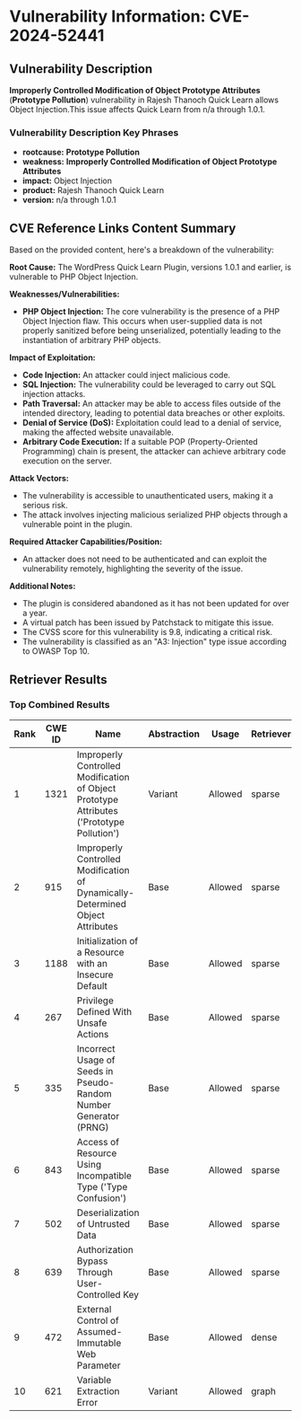 # Vulnerability Information: CVE-2024-52441

## Vulnerability Description
**Improperly Controlled Modification of Object Prototype Attributes** (**Prototype Pollution**) vulnerability in Rajesh Thanoch Quick Learn allows Object Injection.This issue affects Quick Learn from n/a through 1.0.1.

### Vulnerability Description Key Phrases
- **rootcause:** **Prototype Pollution**
- **weakness:** **Improperly Controlled Modification of Object Prototype Attributes**
- **impact:** Object Injection
- **product:** Rajesh Thanoch Quick Learn
- **version:** n/a through 1.0.1

## CVE Reference Links Content Summary
Based on the provided content, here's a breakdown of the vulnerability:

**Root Cause:** The WordPress Quick Learn Plugin, versions 1.0.1 and earlier, is vulnerable to PHP Object Injection.

**Weaknesses/Vulnerabilities:**
*   **PHP Object Injection:**  The core vulnerability is the presence of a PHP Object Injection flaw. This occurs when user-supplied data is not properly sanitized before being unserialized, potentially leading to the instantiation of arbitrary PHP objects.

**Impact of Exploitation:**
*   **Code Injection:** An attacker could inject malicious code.
*   **SQL Injection:**  The vulnerability could be leveraged to carry out SQL injection attacks.
*  **Path Traversal:** An attacker may be able to access files outside of the intended directory, leading to potential data breaches or other exploits.
*   **Denial of Service (DoS):**  Exploitation could lead to a denial of service, making the affected website unavailable.
*   **Arbitrary Code Execution:** If a suitable POP (Property-Oriented Programming) chain is present, the attacker can achieve arbitrary code execution on the server.

**Attack Vectors:**
*   The vulnerability is accessible to unauthenticated users, making it a serious risk.
*   The attack involves injecting malicious serialized PHP objects through a vulnerable point in the plugin.

**Required Attacker Capabilities/Position:**
*   An attacker does not need to be authenticated and can exploit the vulnerability remotely, highlighting the severity of the issue.

**Additional Notes:**

*   The plugin is considered abandoned as it has not been updated for over a year.
*   A virtual patch has been issued by Patchstack to mitigate this issue.
*   The CVSS score for this vulnerability is 9.8, indicating a critical risk.
*   The vulnerability is classified as an "A3: Injection" type issue according to OWASP Top 10.

## Retriever Results

### Top Combined Results

| Rank | CWE ID | Name | Abstraction | Usage  | Retrievers | Individual Scores |
|------|--------|------|-------------|-------|------------|-------------------|
| 1 | 1321 | Improperly Controlled Modification of Object Prototype Attributes ('Prototype Pollution') | Variant | Allowed | sparse | 0.374 |
| 2 | 915 | Improperly Controlled Modification of Dynamically-Determined Object Attributes | Base | Allowed | sparse | 0.212 |
| 3 | 1188 | Initialization of a Resource with an Insecure Default | Base | Allowed | sparse | 0.149 |
| 4 | 267 | Privilege Defined With Unsafe Actions | Base | Allowed | sparse | 0.144 |
| 5 | 335 | Incorrect Usage of Seeds in Pseudo-Random Number Generator (PRNG) | Base | Allowed | sparse | 0.144 |
| 6 | 843 | Access of Resource Using Incompatible Type ('Type Confusion') | Base | Allowed | sparse | 0.140 |
| 7 | 502 | Deserialization of Untrusted Data | Base | Allowed | sparse | 0.135 |
| 8 | 639 | Authorization Bypass Through User-Controlled Key | Base | Allowed | sparse | 0.134 |
| 9 | 472 | External Control of Assumed-Immutable Web Parameter | Base | Allowed | dense | 0.518 |
| 10 | 621 | Variable Extraction Error | Variant | Allowed | graph | 0.002 |


